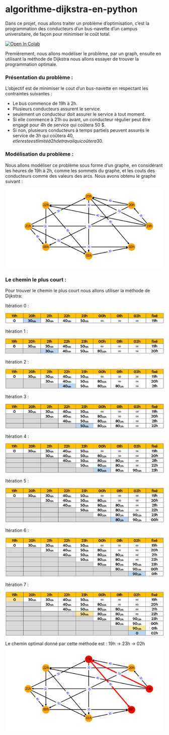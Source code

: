 # algorithme-dijkstra-en-python

Dans ce projet, nous allons traiter un problème d’optimisation, c’est la programmation des conducteurs d’un bus-navette d’un campus universitaire, de façon pour minimiser le coût total.

[![Open In Colab](https://colab.research.google.com/assets/colab-badge.svg)](https://colab.research.google.com/github/DiouaneAbdallah/algorithme-dijkstra-en-python/blob/main/dijkstraenpython.ipynb)

Premièrement, nous allons modéliser le problème, par un graph, ensuite en utilisant la méthode de Dijkstra nous allons essayer de trouver la programmation optimale.

### Présentation du problème :

L’objectif est de minimiser le cout d’un bus-navette en respectant les contraintes suivantes :
- Le bus commence de 19h à 2h.
- Plusieurs conducteurs assurent le service.
- seulement un conducteur doit assurer le service à tout moment.
- Si elle commence à 21h ou avant, un conducteur régulier peut être engagé pour 4h de service qui coûtera 50 $.
- Si non, plusieurs conducteurs à temps partiels peuvent assurés le service de 3h qui coûtera 40$, et le reste est limité à 2h de travail qui coûtera 30$.

### Modélisation du problème :

Nous allons modéliser ce problème sous forme d’un graphe, en considérant les heures de 19h
à 2h, comme les sommets du graphe, et les couts des conducteurs comme des valeurs des
arcs.
Nous avons obtenu le graphe suivant :

![Open In Colab](https://github.com/DiouaneAbdallah/algorithme-dijkstra-en-python/blob/main/images/image0.png)

### Le chemin le plus court :

Pour trouver le chemin le plus court nous allons utiliser la méthode de Dijkstra:

Itération 0 :

![algorithme-dijkstra](https://github.com/DiouaneAbdallah/algorithme-dijkstra-en-python/blob/main/images/image8.png)

Itération 1 :

![algorithme-dijkstra](https://github.com/DiouaneAbdallah/algorithme-dijkstra-en-python/blob/main/images/image7.png)

Itération 2 :

![algorithme-dijkstra](https://github.com/DiouaneAbdallah/algorithme-dijkstra-en-python/blob/main/images/image4.png)

Itération 3 :

![algorithme-dijkstra](https://github.com/DiouaneAbdallah/algorithme-dijkstra-en-python/blob/main/images/image2.png)

Itération 4 :

![algorithme-dijkstra](https://github.com/DiouaneAbdallah/algorithme-dijkstra-en-python/blob/main/images/image5.png)

Itération 5 :

![algorithme-dijkstra](https://github.com/DiouaneAbdallah/algorithme-dijkstra-en-python/blob/main/images/image1.png)

Itération 6 :

![algorithme-dijkstra](https://github.com/DiouaneAbdallah/algorithme-dijkstra-en-python/blob/main/images/image9.png)

Itération 7 :

![algorithme-dijkstra](https://github.com/DiouaneAbdallah/algorithme-dijkstra-en-python/blob/main/images/image3.png)

Le chemin optimal donné par cette méthode est :  19h -> 23h -> 02h

![algorithme-dijkstra](https://github.com/DiouaneAbdallah/algorithme-dijkstra-en-python/blob/main/images/image6.png)

